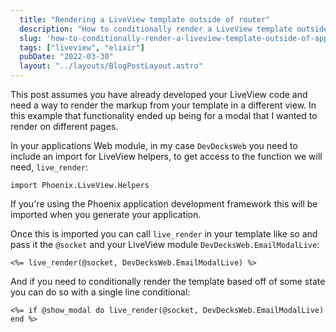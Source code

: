 ```yaml
---
  title: "Rendering a LiveView template outside of router"
  description: "How to conditionally render a LiveView template outside of application router"
  slug: 'how-to-conditionally-render-a-liveview-template-outside-of-application-router'
  tags: ["liveview", "elixir"]
  pubDate: "2022-03-30"
  layout: "../layouts/BlogPostLayout.astro"
---
```


This post assumes you have already developed your LiveView code and need a way to render the markup from your template in a different view. In this example that functionality ended up being for a modal that I wanted to render on different pages. 

In your applications Web module, in my case `DevDecksWeb` you need to include an import for LiveView helpers, to get access to the function we will need, `live_render`:
```
import Phoenix.LiveView.Helpers
```

If you're using the Phoenix application development framework this will be imported when you generate your application.

Once this is imported you can call `live_render` in your template like so and pass it the `@socket` and your LiveView module `DevDecksWeb.EmailModalLive`:

```
<%= live_render(@socket, DevDecksWeb.EmailModalLive) %>
```

And if you need to conditionally render the template based off of some state you can do so with a single line conditional:
```
<%= if @show_modal do live_render(@socket, DevDecksWeb.EmailModalLive) end %>
```
